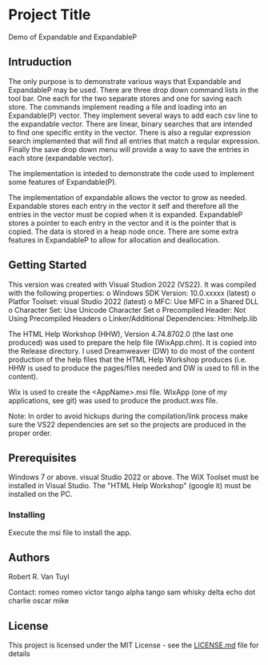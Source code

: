 # Project Title

Demo of Expandable and ExpandableP

## Intruduction

The only purpose is to demonstrate various ways that Expandable and ExpandableP may be used.  There are
three drop down command lists in the tool bar.  One each for the two separate stores and one for saving
each store.  The commands implement reading a file and loading into an Expandable(P) vector.  They
implement several ways to add each csv line to the expandable vector.  There are linear, binary searches
that are intended to find one specific entity in the vector.  There is also a regular expression search
implemented that will find all entries that match a reqular expression.  Finally the save drop down menu
will provide a way to save the entries in each store (expandable vector).

The implementation is inteded to demonstrate the code used to implement some features of Expandable(P).

The implementation of expandable allows the vector to grow as needed.  Expandable stores each entry in
the vector it self and therefore all the entries in the vector must be copied when it is expanded.
ExpandableP stores a pointer to each entry in the vector and it is the pointer that is copied.  The data
is stored in a heap node once.  There are some extra features in ExpandableP to allow for allocation and
deallocation.

## Getting Started

This version was created with Visual Studion 2022 (VS22).  It was compiled with the following properties:
  o Windows SDK Version: 10.0.xxxxx (latest)
  o Platfor Toolset: visual Studio 2022 (latest)
  o MFC: Use MFC in a Shared DLL
  o Character Set:  Use Unicode Character Set
  o Precompiled Header:  Not Using Precompiled Headers
  o Linker/Additional Dependencies:  Htmlhelp.lib

The HTML Help Workshop (HHW), Version 4.74.8702.0 (the last one produced) was used to prepare the help
file (WixApp.chm).  It is
copied into the Release directory.  I used Dreamweaver (DW) to do most of the content production of the
help files that the HTML Help Workshop produces (i.e. HHW is used to produce the pages/files needed
and DW is used to fill in the content).

Wix is used to create the &lt;AppName&gt;.msi file.  WixApp (one of my applications, see git) was used
to produce the product.wxs file.

Note:  In order to avoid hickups during the compilation/link process make sure the VS22 dependencies are
set so the projects are produced in the proper order.

## Prerequisites

Windows 7 or above.  visual Studio 2022 or above.  The WiX Toolset must be installed in Visual Studio.
The "HTML Help Workshop" (google it) must be installed on the PC.

### Installing

Execute the msi file to install the app.

## Authors

Robert R. Van Tuyl

Contact:  romeo romeo victor tango alpha tango sam whisky delta echo dot charlie oscar mike

## License

This project is licensed under the MIT License - see the [LICENSE.md](LICENSE.md) file for details

